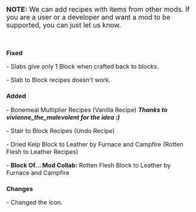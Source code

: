 <font size="4"><p><strong>NOTE:</strong> We can add recipes with items from other mods. If you 
are a user or a developer and want a mod to be supported, you can just let us know.</p></font>
<p>&nbsp;</p>

### Fixed
<font size="3">
<p>- Slabs give only 1 Block when crafted back to blocks.</p>
<p>- Slab to Block recipes doesn't work.</p>
</font>

### Added
<font size="3">
<p>- Bonemeal Multiplier Recipes (Vanilla Recipe) <strong><em>Thanks to vivienne_the_malevolent for the idea :)</em></strong></p>
<p>- Stair to Block Recipes (Undo Recipe)</p>
<p>- Dried Kelp Block to Leather by Furnace and Campfire (Rotten Flesh to Leather Recipes)</p>
<p>- <strong>Block Of... Mod Collab:</strong> Rotten Flesh Block to Leather by Furnace and Campfire</p>
</font>

### Changes
<font size="3">
<p>- Changed the icon.</p>
</font>